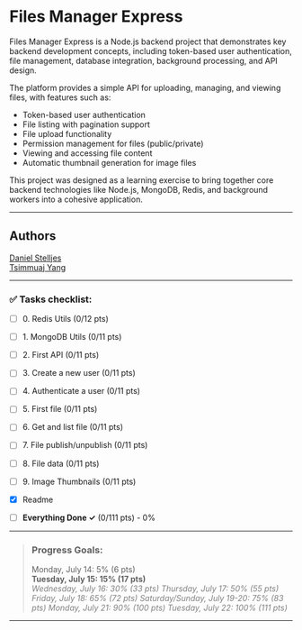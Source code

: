 # Files Manager Express

Files Manager Express is a Node.js backend project that demonstrates key
backend development concepts, including token-based user authentication,
file management, database integration, background processing, and API design.

The platform provides a simple API for uploading, managing, and
viewing files, with features such as:

* Token-based user authentication
* File listing with pagination support
* File upload functionality
* Permission management for files (public/private)
* Viewing and accessing file content
* Automatic thumbnail generation for image files

This project was designed as a learning exercise to bring together core
backend technologies like Node.js, MongoDB, Redis, and background workers
into a cohesive application.

----

## Authors
[Daniel Stelljes](https://github.com/Zytronium)  
[Tsimmuaj Yang](https://github.com/Jimwall0)

----

### ✅ Tasks checklist:
- [ ] ​0. Redis Utils (0/12 pts)
- [ ] ​1. MongoDB Utils (0/11 pts)
- [ ] ​2. First API (0/11 pts)
- [ ] ​3. Create a new user (0/11 pts)
- [ ] ​4. Authenticate a user (0/11 pts)
- [ ] ​5. First file (0/11 pts)
- [ ] ​6. Get and list file (0/11 pts)
- [ ] ​7. File publish/unpublish (0/11 pts)
- [ ] ​8. File data (0/11 pts)
- [ ] ​9. Image Thumbnails (0/11 pts)


- [X] Readme
- [ ] **Everything Done ✓** (0/111 pts) - 0%

---

>### Progress Goals:
>Monday, July 14: 5% (6 pts)  
<strong>Tuesday, July 15: 15% (17 pts)</strong>  
<em style="color: gray">Wednesday, July 16: 30% (33 pts)</em>
<em style="color: gray">Thursday, July 17: 50% (55 pts)</em>  
<em style="color: gray">Friday, July 18: 65% (72 pts)</em>
<em style="color: gray">Saturday/Sunday, July 19-20: 75% (83 pts)</em>
<em style="color: gray">Monday, July 21: 90% (100 pts)</em>
<em style="color: gray">Tuesday, July 22: 100% (111 pts)</em>
---

